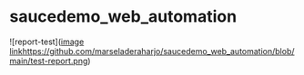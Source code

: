 # saucedemo_web_automation
![report-test]([image link](https://github.com/marseladeraharjo/saucedemo_web_automation/blob/main/test-report.png)https://github.com/marseladeraharjo/saucedemo_web_automation/blob/main/test-report.png)
